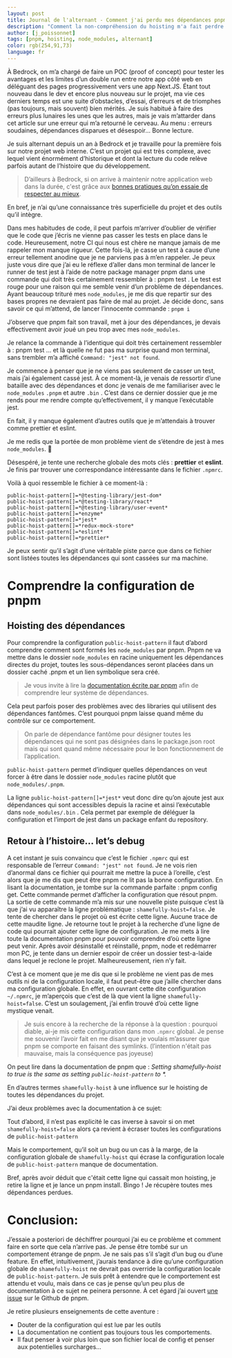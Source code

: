 ```yaml
---
layout: post
title: Journal de l'alternant - Comment j'ai perdu mes dépendances pnpm
description: "Comment la non-compréhension du hoisting m'a fait perdre des dépendances"
author: [j_poissonnet]
tags: [pnpm, hoisting, node_modules, alternant]
color: rgb(254,91,73)
language: fr
---
```


À Bedrock, on m’a chargé de faire un POC (proof of concept) pour tester les avantages et les limites d’un double run entre notre app côté web en déléguant des pages progressivement vers une app Next.JS. Étant tout nouveau dans le dev et encore plus nouveau sur le projet, ma vie ces derniers temps est une suite d’obstacles, d’essai, d’erreurs et de triomphes (pas toujours, mais souvent) bien mérités. Je suis habitué à faire des erreurs plus lunaires les unes que les autres, mais je vais m’attarder dans cet article sur une erreur qui m’a retourné le cerveau. Au menu : erreurs soudaines, dépendances disparues et désespoir… Bonne lecture.

Je suis alternant depuis un an à Bedrock et je travaille pour la première fois sur notre projet web interne. C’est un projet qui est très complexe, avec lequel vient énormément d’historique et dont la lecture du code relève parfois autant de l’histoire que du développement. 

> D’ailleurs à Bedrock, si on arrive à maintenir notre application web dans la durée, c'est grâce aux [bonnes pratiques qu’on essaie de respecter au mieux](https://tech.bedrockstreaming.com/2021/09/06/web-best-practices.html). 

En bref, je n’ai qu’une connaissance très superficielle du projet et des outils qu’il intègre.

Dans mes habitudes de code, il peut parfois m’arriver d’oublier de vérifier que le code que j’écris ne vienne pas casser les tests en place dans le code. Heureusement, notre CI qui nous est chère ne manque jamais de me rappeler mon manque rigueur. Cette fois-là, je casse un test à cause d’une erreur tellement anodine que je ne parviens pas à m’en rappeler. Je peux juste vous dire que j’ai eu le réflexe d’aller dans mon terminal de lancer le runner de test jest à l’aide de notre package manager pnpm dans une commande qui doit très certainement ressembler à : pnpm test <test-qui-casse>. Le test est rouge pour une raison qui me semble venir d’un problème de dépendances. Ayant beaucoup trituré mes `node_modules`, je me dis que repartir sur des bases propres ne devraient pas faire de mal au projet. Je décide donc, sans savoir ce qui m’attend, de lancer l’innocente commande : `pnpm i`

J’observe que pnpm fait son travail, met à jour des dépendances, je devais effectivement avoir joué un peu trop avec mes `node_modules`.

Je relance la commande à l’identique qui doit très certainement ressembler à : pnpm test <test-qui-casse> … et là quelle ne fut pas ma surprise quand mon terminal, sans trembler m’a affiché `Command: "jest" not found`.

Je commence à penser que je ne viens pas seulement de casser un test, mais j’ai également cassé jest. À ce moment-là, je venais de ressortir d’une bataille avec des dépendances et donc je venais de me familiariser avec le `node_modules` `.pnpm` et autre `.bin` . C’est dans ce dernier dossier que je me rends pour me rendre compte qu’effectivement, il y manque l’exécutable jest.

En fait, il y manque également d’autres outils que je m’attendais à trouver comme prettier et eslint.

Je me redis que la portée de mon problème vient de s’étendre de jest à mes `node_modules`. 🫠

Désespéré, je tente une recherche globale des mots clés : **prettier** et **eslint**. Je finis par trouver une correspondance intéressante dans le fichier `.npmrc`.

Voilà à quoi ressemble le fichier à ce moment-là :
```
public-hoist-pattern[]=*@testing-library/jest-dom*
public-hoist-pattern[]=*@testing-library/react*
public-hoist-pattern[]=*@testing-library/user-event*
public-hoist-pattern[]=*enzyme*
public-hoist-pattern[]=*jest*
public-hoist-pattern[]=*redux-mock-store*
public-hoist-pattern[]=*eslint*
public-hoist-pattern[]=*prettier*
```
Je peux sentir qu’il s’agit d’une véritable piste parce que dans ce fichier sont listées toutes les dépendances qui sont cassées sur ma machine.

# Comprendre la configuration de pnpm
## Hoisting des dépendances
Pour comprendre la configuration `public-hoist-pattern` il faut d’abord comprendre comment sont formés les `node_modules` par pnpm. Pnpm ne va mettre dans le dossier `node_modules` en racine uniquement les dépendances directes du projet, toutes les sous-dépendances seront placées dans un dossier caché .pnpm et un lien symbolique sera créé. 

> Je vous invite à lire la [documentation écrite par pnpm](https://pnpm.io/symlinked-node-modules-structure) afin de comprendre leur système de dépendances.

Cela peut parfois poser des problèmes avec des libraries qui utilisent des dépendances fantômes. C’est pourquoi pnpm laisse quand même du contrôle sur ce comportement.

> On parle de dépendance fantôme pour désigner toutes les dépendances qui ne sont pas désignées dans le package.json root mais qui sont quand même nécessaire pour le bon fonctionnement de l’application.

`public-hoist-pattern` permet d’indiquer quelles dépendances on veut forcer à être dans le dossier `node_modules` racine plutôt que `node_modules/.pnpm`.

La ligne `public-hoist-pattern[]=*jest*` veut donc dire qu’on ajoute jest aux dépendances qui sont accessibles depuis la racine et ainsi l’exécutable dans `node_modules/.bin` . Cela permet par exemple de déléguer la configuration et l’import de jest dans un package enfant du repository.

## Retour à l’histoire… let’s debug
A cet instant je suis convaincu que c’est le fichier `.npmrc` qui est responsable de l’erreur `Command: "jest" not found`. Je ne vois rien d’anormal dans ce fichier qui pourrait me mettre la puce à l’oreille, c’est alors que je me dis que peut être pnpm ne lit pas la bonne configuration. En lisant la documentation, je tombe sur la commande parfaite : pnpm config get. Cette commande permet d’afficher la configuration que résout pnpm. La sortie de cette commande m’a mis sur une nouvelle piste puisque c’est là que j’ai vu apparaître la ligne problématique : `shamefully-hoist=false`. Je tente de chercher dans le projet où est écrite cette ligne. Aucune trace de cette maudite ligne. Je retourne tout le projet à la recherche d’une ligne de code qui pourrait ajouter cette ligne de configuration. Je me mets à lire toute la documentation pnpm pour pouvoir comprendre d’où cette ligne peut venir. Après avoir désinstallé et réinstallé, pnpm, node et redémarrer mon PC, je tente dans un dernier espoir de créer un dossier test-a-laide dans lequel je reclone le projet. Malheureusement, rien n’y fait. 

C’est à ce moment que je me dis que si le problème ne vient pas de mes outils ni de la configuration locale, il faut peut-être que j’aille chercher dans ma configuration globale. En effet, en ouvrant cette dite configuration `~/.npmrc`, je m’aperçois que c’est de là que vient la ligne `shamefully-hoist=false`. C’est un soulagement, j’ai enfin trouvé d’où cette ligne mystique venait.

> Je suis encore à la recherche de la réponse à la question : pourquoi diable, ai-je mis cette configuration dans mon `.npmrc` global. Je pense me souvenir l’avoir fait en me disant que je voulais m’assurer que pnpm se comporte en faisant des symlinks. (l’intention n'était pas mauvaise, mais la conséquence pas joyeuse)

On peut lire dans la documentation de pnpm que : _Setting shamefully-hoist to true is the same as setting `public-hoist-pattern` to *._

En d’autres termes `shamefully-hoist` à une influence sur le hoisting de toutes les dépendances du projet.

J’ai deux problèmes avec la documentation à ce sujet:

Tout d’abord, il n’est pas explicité le cas inverse à savoir si on met `shamefully-hoist=false` alors ça revient à écraser toutes les configurations de `public-hoist-pattern`

Mais le comportement, qu’il soit un bug ou un cas à la marge, de la configuration globale de `shamefully-hoist` qui écrase la configuration locale de `public-hoist-pattern` manque de documentation.

Bref, après avoir déduit que c'était cette ligne qui cassait mon hoisting, je retire la ligne et je lance un pnpm install. Bingo ! Je récupère toutes mes dépendances perdues.

# Conclusion:
J’essaie a posteriori de déchiffrer pourquoi j’ai eu ce problème et comment faire en sorte que cela n’arrive pas. Je pense être tombé sur un comportement étrange de pnpm. Je ne sais pas s’il s’agit d’un bug ou d’une feature. En effet, intuitivement, j’aurais tendance à dire qu’une configuration globale de `shamefully-hoist` ne devrait pas override la configuration locale de `public-hoist-pattern`. Je suis prêt à entendre que le comportement est attendu et voulu, mais dans ce cas je pense qu’un peu plus de documentation à ce sujet ne peinera personne. À cet égard j’ai ouvert [une issue](https://github.com/pnpm/pnpm/issues/7312) sur le Github de pnpm.

Je retire plusieurs enseignements de cette aventure :
- Douter de la configuration qui est lue par les outils
- La documentation ne contient pas toujours tous les comportements. 
- Il faut penser à voir plus loin que son fichier local de config et penser aux potentielles surcharges...
